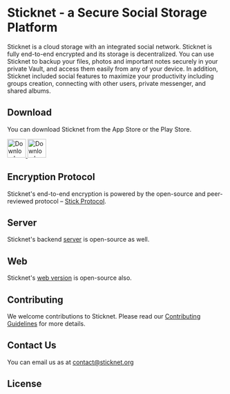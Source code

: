 # Sticknet - a Secure Social Storage Platform

Sticknet is a cloud storage with an integrated social network. Sticknet is fully end-to-end encrypted and its storage is 
decentralized. You can use Sticknet to backup your files, photos and important notes
securely in your private Vault, and access them easily from any of your device. In addition, Sticknet included
social features to maximize your productivity including groups creation, connecting with other users, private messenger,
and shared albums.

## Download

You can download Sticknet from the App Store or the Play Store.

<a href="https://apps.apple.com/app/sticknet-encrypted-platform/id1576169188">
  <img alt="Download on App Store" src="https://user-images.githubusercontent.com/7317008/43209852-4ca39622-904b-11e8-8ce1-cdc3aee76ae9.png" height=43>
</a>
<a href="https://play.google.com/store/apps/details?id=com.stiiick">
  <img alt="Download on Google Play" src="https://play.google.com/intl/en_us/badges/images/badge_new.png" height=43>
</a>

## Encryption Protocol

Sticknet's end-to-end encryption is powered by the open-source and peer-reviewed
protocol – [Stick Protocol](https://github.com/sticknet/stick-protocol).

## Server

Sticknet's backend [server](https://github.com/sticknet/sticknet-engine) is open-source as well.

## Web

Sticknet's [web version](https://github.com/sticknet/sticknet-web) is open-source also.

## Contributing

We welcome contributions to Sticknet. Please read our [Contributing Guidelines](CONTRIBUTING.md) for more details.

## Contact Us

You can email us as at contact@sticknet.org

## License


